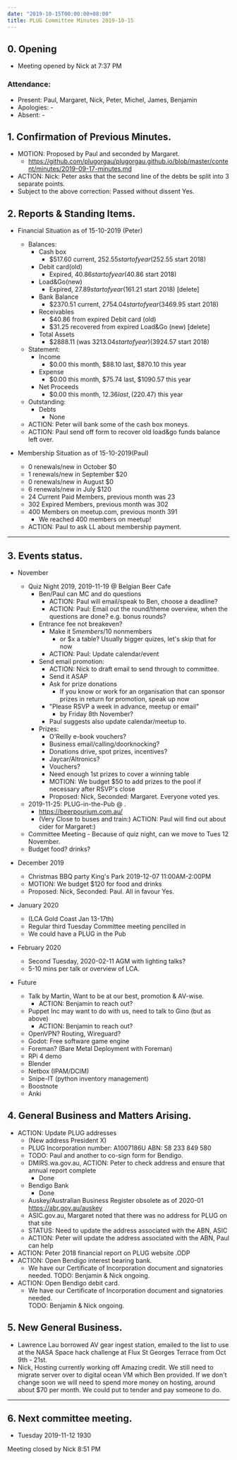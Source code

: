 ```yaml
---
date: "2019-10-15T00:00:00+08:00"
title: PLUG Committee Minutes 2019-10-15
---
```


## 0. Opening
* Meeting opened by Nick at 7:37  PM

### Attendance:
* Present: Paul, Margaret, Nick, Peter, Michel, James, Benjamin
* Apologies: -
* Absent: -

## 1. Confirmation of Previous Minutes.
  * MOTION: Proposed by Paul and seconded by Margaret.
    * https://github.com/plugorgau/plugorgau.github.io/blob/master/content/minutes/2019-09-17-minutes.md
  * ACTION: Nick: Peter asks that the second line of the debts be split into 3 separate points.
  * Subject to the above correction: Passed without dissent Yes.

## 2. Reports & Standing Items.
* Financial Situation as of 15-10-2019 (Peter)
  * Balances:
    * Cash box
      * $517.60 current, $252.55 start of year ($252.55 start 2018)
    * Debit card(old)
      * Expired, $40.86 start of year ($40.86  start 2018)
    * Load&Go(new)
      * Expired, $27.89 start of year ($161.21 start 2018) [delete]
    * Bank Balance
      * $2370.51 current, $2754.04 start of year ($3469.95 start 2018)
    * Receivables
      * $40.86 from expired Debit card (old)
      * $31.25 recovered from expired Load&Go (new) [delete]
    * Total Assets
      * $2888.11 (was $3213.04 start of year) ($3924.57 start 2018)
  * Statement:
    * Income
      * $0.00 this month, $88.10 last, $870.10 this year
    * Expense
      * $0.00 this month, $75.74 last, $1090.57 this year
    * Net Proceeds
      * $0.00 this month, $12.36 last, ($220.47) this year
  * Outstanding:
    * Debts
      * None
  * ACTION: Peter will bank some of the cash box moneys.
  * ACTION: Paul send off form to recover old load&go funds balance left over.
  
* Membership Situation as of 15-10-2019(Paul)
  * 0 renewals/new in October $0
  * 1 renewals/new in September $20
  * 0 renewals/new in August $0
  *	6 renewals/new in July $120
  * 24 Current Paid Members, previous month was 23
  * 302 Expired Members, previous month was 302
  * 400 Members on meetup.com, previous month 391
    * We reached 400 members on meetup!
  * ACTION: Paul to ask LL about membership payment.

----
## 3. Events status.
* November
   * Quiz Night 2019, 2019-11-19 @ Belgian Beer Cafe
     * Ben/Paul can MC and do questions
       * ACTION: Paul will email/speak to Ben, choose a deadline?
       * ACTION: Paul: Email out the round/theme overview, when the questions are done? e.g. bonus rounds? 
     * Entrance fee not breakeven?
       * Make it $5 members/$10 nonmembers
         * or $x a table? Usually bigger quizes, let's skip that for now
       * ACTION: Paul: Update calendar/event
     * Send email promotion:
       * ACTION: Nick to draft email to send through to committee.
       * Send it ASAP
       * Ask for prize donations
         * If you know or work for an organisation that can sponsor prizes in return for promotion, speak up now
       * "Please RSVP a week in advance, meetup or email"
         * by Friday 8th November?
       * Paul suggests also update calendar/meetup to.
     * Prizes:
       * O'Reilly e-book vouchers?
       * Business email/calling/doorknocking?
       * Donations drive, spot prizes, incentives?
       * Jaycar/Altronics?
       * Vouchers?
       * Need enough 1st prizes to cover a winning table
       * MOTION: We budget $50 to add prizes to the pool if necessary after RSVP's close
       * Proposed: Nick, Seconded: Margaret. Everyone voted yes.
   * 2019-11-25: PLUG-in-the-Pub @  .
     * https://beerpourium.com.au/
     * (Very Close to buses and train:)
     ACTION: Paul will find out about cider for Margaret:)
   * Committee Meeting - Because of quiz night, can we move to Tues 12 November.
   * Budget food? drinks?
     
* December 2019
   * Christmas BBQ party King's Park 2019-12-07 11:00AM-2:00PM
   * MOTION: We budget $120 for food and drinks
   * Proposed: Nick, Seconded: Paul. All in favour Yes.

* January 2020
  * (LCA Gold Coast Jan 13-17th)
  * Regular third Tuesday Committee meeting pencilled in
  * We could have a PLUG in the Pub
    
* February 2020
  * Second Tuesday, 2020-02-11 AGM with lighting talks?
  * 5-10 mins per talk or overview of LCA.

* Future
   * Talk by Martin, Want to be at our best, promotion & AV-wise.
     * ACTION: Benjamin to reach out?
   * Puppet Inc may want to do with us, need to talk to Gino (but as above)
     * ACTION: Benjamin to reach out?
   * OpenVPN? Routing, Wireguard?
   * Godot: Free software game engine
   * Foreman? (Bare Metal Deployment with Foreman)
   * RPi 4 demo
   * Blender
   * Netbox (IPAM/DCIM)
   * Snipe-IT (python inventory management)
   * Boostnote
   * Anki

## 4. General Business and Matters Arising.
* ACTION: Update PLUG addresses
  * (New address President X)
  * PLUG Incorporation number: A1007186U ABN: 58 233 849 580
  * TODO: Paul and another to co-sign form for Bendigo.
  * DMIRS.wa.gov.au, ACTION: Peter to check address and ensure that annual report complete
    * Done
  * Bendigo Bank
    * Done
  * Auskey/Australian Business Register obsolete as of 2020-01 https://abr.gov.au/auskey
  * ASIC.gov.au, Margaret noted that there was no address for PLUG on that site
  * STATUS: Need to update the address associated with the ABN, ASIC
  * ACTION: Peter will update the address associated with the ABN, Paul can help
* ACTION: Peter 2018 financial report on PLUG website .ODP
* ACTION: Open Bendigo interest bearing bank.
  * We have our Certificate of Incorporation document and signatories needed.
  TODO: Benjamin & Nick ongoing.
* ACTION: Open Bendigo debit card.
  * We have our Certificate of Incorporation document and signatories needed.                  
  TODO: Benjamin & Nick ongoing.

## 5. New General Business.
* Lawrence Lau borrowed AV gear ingest station, emailed to the list to use at the NASA Space hack challenge at Flux St Georges Terrace from Oct 9th - 21st.
* Nick, Hosting currently working off Amazing credit. We still need to migrate server over to digital ocean VM which Ben provided. If we don't change soon we will need to spend more money on hosting, around about $70 per month. We could put to tender and pay someone to do.
 
----
## 6. Next committee meeting.
* Tuesday 2019-11-12 1930 

Meeting closed by Nick 8:51 PM
